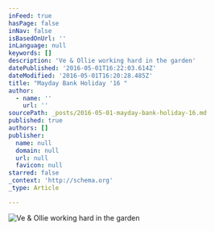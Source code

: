 ```yaml
---
inFeed: true
hasPage: false
inNav: false
isBasedOnUrl: ''
inLanguage: null
keywords: []
description: 'Ve & Ollie working hard in the garden'
datePublished: '2016-05-01T16:22:03.614Z'
dateModified: '2016-05-01T16:20:28.485Z'
title: "Mayday Bank Holiday '16 "
author:
  - name: ''
    url: ''
sourcePath: _posts/2016-05-01-mayday-bank-holiday-16.md
published: true
authors: []
publisher:
  name: null
  domain: null
  url: null
  favicon: null
starred: false
_context: 'http://schema.org'
_type: Article

---
```

![Ve & Ollie working hard in the garden](https://the-grid-user-content.s3-us-west-2.amazonaws.com/7ddda224-3210-45ec-af1d-c9226283b85b.jpg)